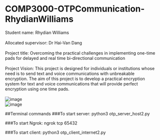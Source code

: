 # COMP3000-OTPCommunication-RhydianWilliams
Student name: Rhydian Williams <br>
<br>
Allocated supervisor: Dr Hai-Van Dang <br>
<br>
Project title: Overcoming the practical challenges in implementing one-time pads for delayed and real time bi-directional communication <br>
<br>
Project Vision: This project is designed for individuals or institutions whose need is to send text and voice communications with unbreakable encryption. The aim of this project is to develop a practical encryption system for text and voice communications that will provide perfect encryption using one time pads. <br>
<br>
![image](https://github.com/user-attachments/assets/b7bceddd-3127-4465-b07b-ffb6175984f7)
<br>
![image](https://github.com/user-attachments/assets/f04ec77f-db20-47e4-8fab-bb073b4693fe)

##Terminal commands
###To start server:
python3 otp_server_host2.py

###To start Ngrok:
ngrok tcp 65432

###To start client:
python3 otp_client_internet2.py






